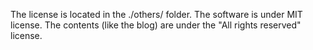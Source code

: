 The license is located in the ./others/ folder.
The software is under MIT license.
The contents (like the blog) are under the "All rights reserved" license.

